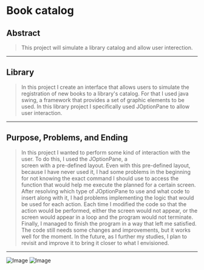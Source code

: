 # Book catalog

## Abstract
> This project will simulate a library catalog and allow user interection.
---

## Library
> In this project I create an interface that allows users to simulate the registration of new books to a library's catalog.
> For that I used java swing, a framework that provides a set of graphic elements to be used. In this library project I 
> specifically used JOptionPane to allow user interaction.
---

## Purpose, Problems, and Ending 
> In this project I wanted to perform some kind of interaction with the user. To do this, I used the JOptionPane, a  
> screen with a pre-defined layout. Even with this pre-defined layout, because I have never used it, I had some problems
> in the beginning for not knowing the exact command I should use to access the function that would help me execute the 
> planned for a certain screen. 
> After resolving which type of JOptionPane to use and what code to insert along with it, I had problems implementing 
> the logic that would be used for each action. Each time I modified the code so that the action would be performed, 
> either the screen would not appear, or the screen would appear in a loop and the program would not terminate.
> Finally, I managed to finish the program in a way that left me satisfied. The code still needs some changes and improvements,
> but it works well for the moment. In the future, as I further my studies, I plan to revisit and improve it to bring it
> closer to what I envisioned.
---
 
![Image](https://img.shields.io/badge/Java-ED8B00?style=for-the-badge&logo=java&logoColor=white)
![Image](https://img.shields.io/badge/IntelliJ_IDEA-000000.svg?style=for-the-badge&logo=intellij-idea&logoColor=white)
